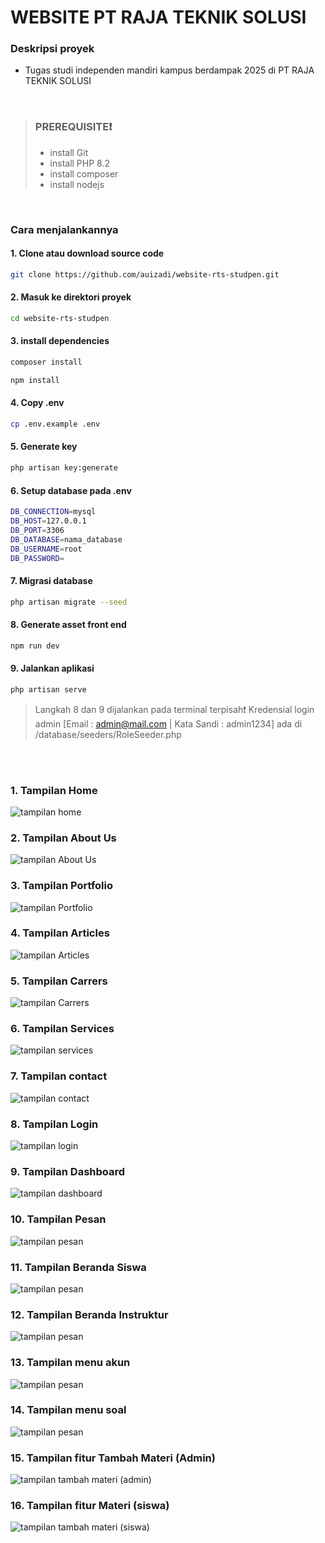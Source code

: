 # WEBSITE PT RAJA TEKNIK SOLUSI
### Deskripsi proyek
- Tugas studi independen mandiri kampus berdampak 2025 di PT RAJA TEKNIK SOLUSI
<br>

> ### PREREQUISITE❗
> - install Git
> - install PHP 8.2 
> - install composer
> - install nodejs
<br>

### Cara menjalankannya
#### 1. Clone atau download source code
```sh
git clone https://github.com/auizadi/website-rts-studpen.git
```
#### 2. Masuk ke direktori proyek
```sh
cd website-rts-studpen
```
#### 3. install dependencies
```sh
composer install
```
```sh
npm install
```
#### 4. Copy .env
```sh
cp .env.example .env
```
#### 5. Generate key
```sh
php artisan key:generate
```
#### 6. Setup database pada .env
```sh
DB_CONNECTION=mysql
DB_HOST=127.0.0.1
DB_PORT=3306
DB_DATABASE=nama_database
DB_USERNAME=root
DB_PASSWORD=
```
#### 7. Migrasi database
```sh
php artisan migrate --seed
```
#### 8. Generate asset front end
```sh
npm run dev
``` 
#### 9. Jalankan aplikasi 
```sh
php artisan serve
``` 

> Langkah 8 dan 9 dijalankan pada terminal terpisah❗
> Kredensial login admin [Email : admin@mail.com | Kata Sandi : admin1234]  ada di /database/seeders/RoleSeeder.php

<br>
<br>


### 1. Tampilan Home
![tampilan home](/assets/home.png "tampilan home")
<br>

### 2. Tampilan About Us
![tampilan About Us](/assets/about.png "tampilan About Us")
<br>

### 3. Tampilan Portfolio
![tampilan Portfolio](/assets/portofolio.png "tampilan Portfolio")
<br>

### 4. Tampilan Articles 
![tampilan Articles](/assets/articles.png "tampilan Articles")
<br>

### 5. Tampilan Carrers
![tampilan Carrers](/assets/carrers.png "tampilan Carrers")
<br>

### 6. Tampilan Services
![tampilan services](/assets/services.png "tampilan services")
<br>

### 7. Tampilan contact
![tampilan contact](/assets/contact.png "tampilan contact")
<br>

### 8. Tampilan Login
![tampilan login](/assets/login.png "tampilan login")
<br>

### 9. Tampilan Dashboard
![tampilan dashboard](/assets/dashboard.png "tampilan dashboard")
<br>

### 10. Tampilan Pesan
![tampilan pesan](/assets/pesan.png "tampilan pesan")
<br>

### 11. Tampilan Beranda Siswa
![tampilan pesan](/assets/siswa-beranda.png "tampilan pesan")
<br>

### 12. Tampilan Beranda Instruktur
![tampilan pesan](/assets/instruktur-beranda.png "tampilan pesan")
<br>

### 13. Tampilan menu akun
![tampilan pesan](/assets/akun.png "tampilan pesan")
<br>

### 14. Tampilan menu soal
![tampilan pesan](/assets/soal.png "tampilan pesan")
<br>

### 15. Tampilan fitur Tambah Materi (Admin)
![tampilan tambah materi (admin)](/assets/tambahMateri-Admin.png "tampilan tambah materi (admin)")
<br>

### 16. Tampilan fitur Materi (siswa)
![tampilan tambah materi (siswa)](/assets/materiSiswa.png "tampilan tambah materi (siswa) )")
<br>
